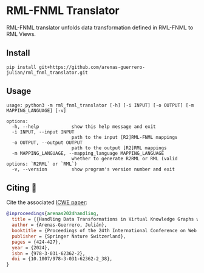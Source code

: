 # RML-FNML Translator

RML-FNML translator unfolds data transformation defined in RML-FNML to RML Views.

## Install

```
pip install git+https://github.com/arenas-guerrero-julian/rml_fnml_translator.git
```

## Usage

```
usage: python3 -m rml_fnml_translator [-h] [-i INPUT] [-o OUTPUT] [-m MAPPING_LANGUAGE] [-v]

options:
  -h, --help            show this help message and exit
  -i INPUT, --input INPUT
                        path to the input [R2]RML-FNML mappings
  -o OUTPUT, --output OUTPUT
                        path to the output [R2]RML mappings
  -m MAPPING_LANGUAGE, --mapping_language MAPPING_LANGUAGE
                        whether to generate R2RML or RML (valid options: `R2RML` or `RML`)
  -v, --version         show program's version number and exit
```

## Citing 💬

Cite the associated [ICWE paper](https://oa.upm.es/82205/1/2024_ICWE_RML_FNML_to_RML_Views.pdf):

```bib
@inproceedings{arenas2024handling,
  title = {{Handling Data Transformations in Virtual Knowledge Graphs with RML View Unfolding}},
  author = {Arenas-Guerrero, Julián},
  booktitle = {Proceedings of the 24th International Conference on Web Engineering},
  publisher = {Springer Nature Switzerland},
  pages = {424-427},
  year = {2024},
  isbn = {978-3-031-62362-2},
  doi = {10.1007/978-3-031-62362-2_38},
}
```
